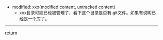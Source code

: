 * modified: xxx(modified content, untracked content)
    * xxx目录可能已经被管理了，看下这个目录是否有.git文件。如果有说明已经是一个库了。
********


[return](README.md)